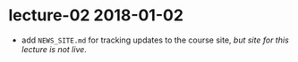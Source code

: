 # lecture-02 2018-01-02

* add `NEWS_SITE.md` for tracking updates to the course site, *but site for this lecture is not live*.
